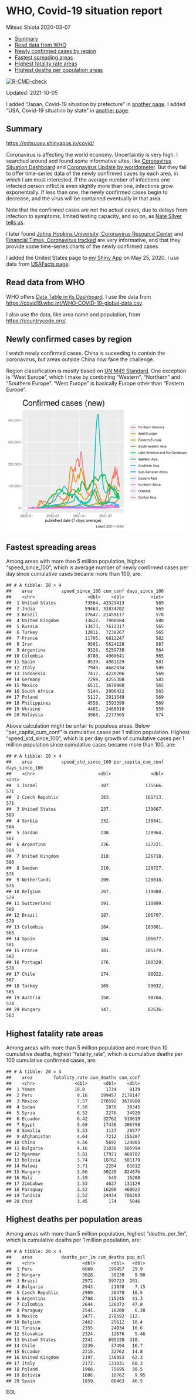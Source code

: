 WHO, Covid-19 situation report
================
Mitsuo Shiota
2020-03-07

-   [Summary](#summary)
-   [Read data from WHO](#read-data-from-who)
-   [Newly confirmed cases by region](#newly-confirmed-cases-by-region)
-   [Fastest spreading areas](#fastest-spreading-areas)
-   [Highest fatality rate areas](#highest-fatality-rate-areas)
-   [Highest deaths per population
    areas](#highest-deaths-per-population-areas)

<!-- badges: start -->

[![R-CMD-check](https://github.com/mitsuoxv/covid/workflows/R-CMD-check/badge.svg)](https://github.com/mitsuoxv/covid/actions)
<!-- badges: end -->

Updated: 2021-10-05

I added “Japan, Covid-19 situation by prefecture” in [another
page](Japan.md). I added “USA, Covid-19 situation by state” in [another
page](USA.md).

## Summary

<https://mitsuoxv.shinyapps.io/covid/>

Coronavirus is affecting the world economy. Uncertaintiy is very high. I
searched around and found some informative sites, like [Coronavirus
Situation
Dashboard](https://who.maps.arcgis.com/apps/opsdashboard/index.html#/c88e37cfc43b4ed3baf977d77e4a0667)
and [Coronavirus Update by
worldometer](https://www.worldometers.info/coronavirus/). But they fail
to offer time-series data of the newly confirmed cases by each area, in
which I am most interested. If the average number of infections one
infected person inflict is even slightly more than one, infections grow
exponentially. If less than one, the newly confirmed cases begin to
decrease, and the virus will be contained eventually in that area.

Note that the confirmed cases are not the actual cases, due to delays
from infection to symptoms, limited testing capacity, and so on, as
[Nate Silver tells
us](https://fivethirtyeight.com/features/coronavirus-case-counts-are-meaningless/).

I later found [Johns Hopkins University, Coronavirus Resource
Center](https://coronavirus.jhu.edu/) and [Financial Times, Coronavirus
tracked](https://www.ft.com/content/a26fbf7e-48f8-11ea-aeb3-955839e06441)
are very informative, and that they provide some time-series charts of
the newly confirmed cases.

I added the United States page to [my Shiny
App](https://mitsuoxv.shinyapps.io/covid/) on May 25, 2020. I use data
from [USAFacts
page](https://usafacts.org/visualizations/coronavirus-covid-19-spread-map/).

## Read data from WHO

WHO offers [Data Table in its Dashboard](https://covid19.who.int/table).
I use the data from
<https://covid19.who.int/WHO-COVID-19-global-data.csv>.

I also use the data, like area name and population, from
<https://countrycode.org/>.

## Newly confirmed cases by region

I watch newly confirmed cases. China is suceeding to contain the
coronavirus, but areas outside China now face the challenge.

Region classification is mostly based on [UN M49
Standard](https://unstats.un.org/unsd/methodology/m49/). One exception
is “West Europe”, which I make by combining “Western”, “Northern” and
“Southern Europe”. “West Europe” is basically Europe other than “Eastern
Europe”.

![](README_files/figure-gfm/chart-1.png)<!-- -->

## Fastest spreading areas

Among areas with more than 5 million population, highest
“speed\_since\_100”, which is average number of newly confirmed cases
per day since cumulative cases became more than 100, are:

    ## # A tibble: 20 × 4
    ##    area           speed_since_100 cum_conf days_since_100
    ##    <chr>                    <dbl>    <dbl>          <int>
    ##  1 United States           73564. 43329413            589
    ##  2 India                   59463. 33834702            569
    ##  3 Brazil                  37647. 21459117            570
    ##  4 United Kingdom          13622.  7900684            580
    ##  5 Russia                  13473.  7612317            565
    ##  6 Turkey                  12811.  7238267            565
    ##  7 France                  11705.  6812247            582
    ##  8 Iran                     9581.  5624128            587
    ##  9 Argentina                9326.  5259738            564
    ## 10 Colombia                 8780.  4960641            565
    ## 11 Spain                    8539.  4961129            581
    ## 12 Italy                    7949.  4682034            589
    ## 13 Indonesia                7417.  4220206            569
    ## 14 Germany                  7299.  4255388            583
    ## 15 Mexico                   6511.  3678980            565
    ## 16 South Africa             5144.  2906422            565
    ## 17 Poland                   5117.  2911549            569
    ## 18 Philippines              4558.  2593399            569
    ## 19 Ukraine                  4401.  2460010            559
    ## 20 Malaysia                 3968.  2277565            574

Above calculation might be unfair to populous areas. Below
“per\_capita\_cum\_conf” is cumulative cases per 1 million population.
Highest “speed\_std\_since\_100”, which is per day growth of cumulative
cases per 1 million population since cumulative cases became more than
100, are:

    ## # A tibble: 20 × 4
    ##    area           speed_std_since_100 per_capita_cum_conf days_since_100
    ##    <chr>                        <dbl>               <dbl>          <int>
    ##  1 Israel                        307.             175566.            571
    ##  2 Czech Republic                283.             161713.            571
    ##  3 United States                 237.             139667.            589
    ##  4 Serbia                        232.             130841.            564
    ##  5 Jordan                        230.             128964.            561
    ##  6 Argentina                     226.             127221.            564
    ##  7 United Kingdom                218.             126718.            580
    ##  8 Sweden                        210.             120727.            576
    ##  9 Netherlands                   209.             120638.            576
    ## 10 Belgium                       207.             119888.            579
    ## 11 Switzerland                   191.             110889.            580
    ## 12 Brazil                        187.             106707.            570
    ## 13 Colombia                      184.             103801.            565
    ## 14 Spain                         184.             106677.            581
    ## 15 France                        181.             105179.            582
    ## 16 Portugal                      176.             100329.            570
    ## 17 Chile                         174.              98922.            567
    ## 18 Turkey                        165.              93032.            565
    ## 19 Austria                       158.              90784.            574
    ## 20 Hungary                       147.              82636.            563

## Highest fatality rate areas

Among areas with more than 5 million population and more than 10
cumulative deaths, highest “fatality\_rate”, which is cumulative deaths
per 100 cumulative confirmed cases, are:

    ## # A tibble: 20 × 4
    ##    area        fatality_rate cum_deaths cum_conf
    ##    <chr>               <dbl>      <dbl>    <dbl>
    ##  1 Yemen               19.0        1734     9139
    ##  2 Peru                 9.16     199457  2178147
    ##  3 Mexico               7.57     278592  3678980
    ##  4 Sudan                7.50       2876    38345
    ##  5 Syria                6.52       2276    34920
    ##  6 Ecuador              6.42      32762   510619
    ##  7 Egypt                5.68      17436   306798
    ##  8 Somalia              5.53       1137    20577
    ##  9 Afghanistan          4.64       7212   155287
    ## 10 China                4.56       5692   124805
    ## 11 Bulgaria             4.16      21038   505994
    ## 12 Myanmar              3.81      17921   469782
    ## 13 Bolivia              3.74      18762   501179
    ## 14 Malawi               3.71       2284    61612
    ## 15 Hungary              3.66      30230   824876
    ## 16 Mali                 3.59        549    15288
    ## 17 Zimbabwe             3.53       4627   131129
    ## 18 Paraguay             3.52      16200   460022
    ## 19 Tunisia              3.52      24934   708203
    ## 20 Chad                 3.45        174     5046

## Highest deaths per population areas

Among areas with more than 5 million population, highest
“deaths\_per\_1m”, which is cumulative deaths per 1 million population,
are:

    ## # A tibble: 20 × 4
    ##    area           deaths_per_1m cum_deaths pop_mil
    ##    <chr>                  <dbl>      <dbl>   <dbl>
    ##  1 Peru                   6669.     199457   29.9 
    ##  2 Hungary                3028.      30230    9.98
    ##  3 Brazil                 2972.     597723  201.  
    ##  4 Bulgaria               2943.      21038    7.15
    ##  5 Czech Republic         2909.      30478   10.5 
    ##  6 Argentina              2788.     115245   41.3 
    ##  7 Colombia               2644.     126372   47.8 
    ##  8 Paraguay               2541.      16200    6.38
    ##  9 Mexico                 2477.     278592  112.  
    ## 10 Belgium                2462.      25612   10.4 
    ## 11 Tunisia                2355.      24934   10.6 
    ## 12 Slovakia               2324.      12676    5.46
    ## 13 United States          2241.     695238  310.  
    ## 14 Chile                  2239.      37494   16.7 
    ## 15 Ecuador                2215.      32762   14.8 
    ## 16 United Kingdom         2197.     136953   62.3 
    ## 17 Italy                  2172.     131031   60.3 
    ## 18 Poland                 1966.      75695   38.5 
    ## 19 Bolivia                1886.      18762    9.95
    ## 20 Spain                  1859.      86463   46.5

EOL

